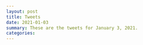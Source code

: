 ```yaml
---
layout: post
title: Tweets
date: 2021-01-03
summary: These are the tweets for January 3, 2021.
categories:
---
```


